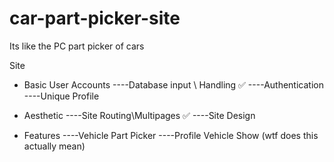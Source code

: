 # car-part-picker-site
Its like the PC part picker of cars

Site

- Basic User Accounts
----Database input \ Handling ✅
----Authentication 
----Unique Profile

- Aesthetic
----Site Routing\Multipages ✅
----Site Design 

- Features
----Vehicle Part Picker
----Profile Vehicle Show (wtf does this actually mean)
